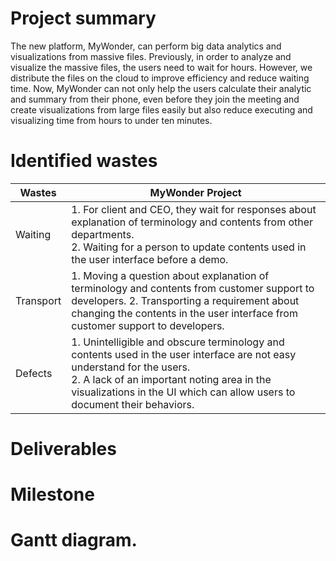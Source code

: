 
# Project summary
The new platform, MyWonder, can perform big data analytics and visualizations from massive files. Previously, in order to analyze and visualize the massive files, the users need to wait for hours. However, we distribute the files on the cloud to improve efficiency and reduce waiting time. Now, MyWonder can not only help the users calculate their analytic and summary from their phone, even before they join the meeting and create visualizations from large files easily but also reduce executing and visualizing time from hours to under ten minutes. 


# Identified wastes
| Wastes    | MyWonder Project                                             |
| --------- | ------------------------------------------------------------ |
| Waiting   | 1. For client and CEO, they wait  for responses about explanation of terminology and contents from other     departments.  <br />2. Waiting for a person to update  contents used in the user interface before a demo. |
| Transport | 1.    Moving a question about explanation  of terminology and contents from customer support to developers.  2.    Transporting a requirement  about changing the contents in the user interface from customer support to  developers. |
| Defects   | 1.    Unintelligible and obscure terminology  and contents used in the user interface are not easy understand for the users.  <br />2.    A lack of an important noting  area in the visualizations in the UI which can allow users to document their behaviors. |



# Deliverables


# Milestone



# Gantt diagram.
